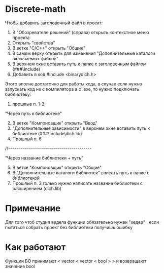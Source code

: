 # Discrete-math
Чтобы добавить заголовочный файл в проект:

1. В "Обозревателе решений" (справа) открыть контекстное меню проекта
2. Открыть "свойства"
3. В ветке "C/C++" открыть "Общие"
4. В самом верху открыть для изменения "Дополнительные каталоги включаемых файлов"
5. В верхнем окне вставить путь к папке с заголовочным файлом (###\Include)
6. Добавить в код #include <binarydich.h>

Этого вполне достаточно для работы кода, в случае если нужно запускать код не с компилятора а с .exe, то нужно подключать библиотеку:
1. прошлые п. 1-2

"Через путь к библиотеке"

2. В ветке "Компоновщик" открыть "Ввод"
3. "Дополнительные зависимости" в верхнем окне вставить путь к библиотеке (###\Include\dich.lib)
4. Прошлый п. 6

//------------------------------------------

"Через название библиотеки + путь"

5. В ветке "Компоновщик" открыть "Общие"
6. В "Дополнительные каталоги библиотек" вписать путь к папке с библиотекой
7. Прошлый п. 3 только нужно написать название библиотеки с расширением (dich.lib)

# Примечание
Для того чтоб студия видела функции обязательно нужен "хедер" , если пытаться собрать проект без библиотеки получишь ошибку
# Как работают
Функции БО принимают < vector < vector < bool > > и возвращают значение bool
